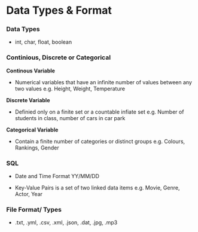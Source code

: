 # Data Types & Format

### Data Types

- int, char, float, boolean

### Continious, Discrete or Categorical

**Continous Variable**
- Numerical variables that have an infinite number of values between any two values e.g. Height, Weight, Temperature

**Discrete Variable**
- Definied only on a finite set or a countable infiate set e.g. Number of students in class, number of cars in car park

**Categorical Variable**
- Contain a finite number of categories or distinct groups e.g. Colours, Rankings, Gender

### SQL

- Date and Time Format YY/MM/DD

- Key-Value Pairs is a set of two linked data items e.g. Movie, Genre, Actor, Year

### File Format/ Types

- .txt, .yml, .csv, .xml, .json, .dat, .jpg, .mp3